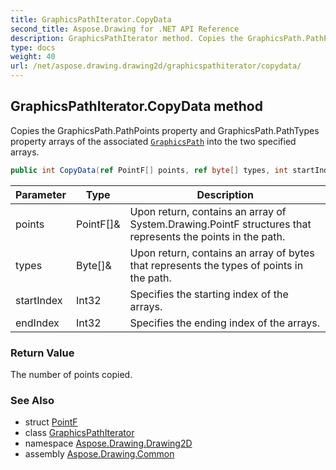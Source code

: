 ```yaml
---
title: GraphicsPathIterator.CopyData
second_title: Aspose.Drawing for .NET API Reference
description: GraphicsPathIterator method. Copies the GraphicsPath.PathPoints property and GraphicsPath.PathTypes property arrays of the associated GraphicsPath into the two specified arrays
type: docs
weight: 40
url: /net/aspose.drawing.drawing2d/graphicspathiterator/copydata/
---
```

## GraphicsPathIterator.CopyData method

Copies the GraphicsPath.PathPoints property and GraphicsPath.PathTypes property arrays of the associated [`GraphicsPath`](../../graphicspath/) into the two specified arrays.

```csharp
public int CopyData(ref PointF[] points, ref byte[] types, int startIndex, int endIndex)
```

| Parameter | Type | Description |
| --- | --- | --- |
| points | PointF[]& | Upon return, contains an array of System.Drawing.PointF structures that represents the points in the path. |
| types | Byte[]& | Upon return, contains an array of bytes that represents the types of points in the path. |
| startIndex | Int32 | Specifies the starting index of the arrays. |
| endIndex | Int32 | Specifies the ending index of the arrays. |

### Return Value

The number of points copied.

### See Also

* struct [PointF](../../../aspose.drawing/pointf/)
* class [GraphicsPathIterator](../)
* namespace [Aspose.Drawing.Drawing2D](../../graphicspathiterator/)
* assembly [Aspose.Drawing.Common](../../../)


